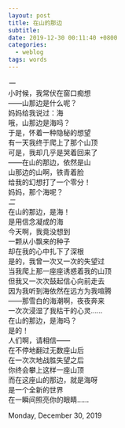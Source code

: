 ```yaml
---
layout: post
title: 在山的那边
subtitle: 
date: 2019-12-30 00:11:40 +0800 
categories:
  - weblog
tags: words
---
```

*一*   
小时候，我常伏在窗口痴想    
——山那边是什么呢？    
妈妈给我说过：海    
哦，山那边是海吗？    
于是，怀着一种隐秘的想望    
有一天我终于爬上了那个山顶    
可是，我却几乎是哭着回来了    
——在山的那边，依然是山    
山那边的山啊，铁青着脸    
给我的幻想打了一个零分！    
妈妈，那个海呢？    
*二*   
在山的那边，是海！    
是用信念凝成的海    
今天啊，我竟没想到    
一颗从小飘来的种子    
却在我的心中扎下了深根    
是的，我曾一次又一次的失望过    
当我爬上那一座座诱惑着我的山顶    
但我又一次次鼓起信心向前走去    
因为我听到海依然在远方为我喧腾    
——那雪白的海潮啊，夜夜奔来    
一次次浸湿了我枯干的心灵……    
在山的那边，是海吗？    
是的！    
人们啊，请相信——    
在不停地翻过无数座山后    
在一次次地战胜失望之后    
你终会攀上这样一座山顶    
而在这座山的那边，就是海呀    
是一个全新的世界    
在一瞬间照亮你的眼睛……    


Monday, December 30, 2019 
